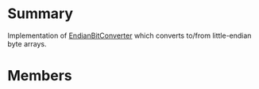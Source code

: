 # Summary #
Implementation of [EndianBitConverter](T_MongoDB_Driver_Conversion_EndianBitConverter.md) which converts to/from little-endian byte arrays.

# Members #